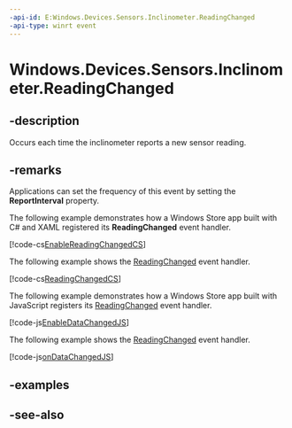 ```yaml
---
-api-id: E:Windows.Devices.Sensors.Inclinometer.ReadingChanged
-api-type: winrt event
---
```


<!-- Event syntax
public event Windows.Foundation.TypedEventHandler ReadingChanged<Windows.Devices.Sensors.Inclinometer,  Windows.Devices.Sensors.InclinometerReadingChangedEventArgs>
-->

# Windows.Devices.Sensors.Inclinometer.ReadingChanged

## -description
Occurs each time the inclinometer reports a new sensor reading.

## -remarks
Applications can set the frequency of this event by setting the **ReportInterval** property.

The following example demonstrates how a Windows Store app built with C# and XAML registered its **ReadingChanged** event handler.



[!code-cs[EnableReadingChangedCS](../windows.devices.sensors/code/inclinometer/csharp/Scenario1.xaml.cs#SnippetEnableReadingChangedCS)]

The following example shows the [ReadingChanged](inclinometer_readingchanged.md) event handler.



[!code-cs[ReadingChangedCS](../windows.devices.sensors/code/inclinometer/csharp/Scenario1.xaml.cs#SnippetReadingChangedCS)]

The following example demonstrates how a Windows Store app built with JavaScript registers its [ReadingChanged](inclinometer_readingchanged.md) event handler.



[!code-js[EnableDataChangedJS](../windows.devices.sensors/code/inclinometer/javascript/scenario1.js#SnippetEnableDataChangedJS)]

The following example shows the [ReadingChanged](inclinometer_readingchanged.md) event handler.



[!code-js[onDataChangedJS](../windows.devices.sensors/code/inclinometer/javascript/scenario1.js#SnippetonDataChangedJS)]

## -examples

## -see-also
